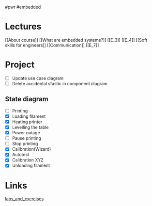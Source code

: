 #pwr #embedded
# Lectures
[[About course]]
[[What are embedded systems?]]
[[E_3]]
[[E_4]]
[[Soft skills for engineers]]
[[Communication]]
[[E_7]]

# Project

- [ ] Update use case diagram
- [ ] Delete accidental sfastic in component diagram
## State diagram
- [ ] Printing
- [x] Loading filament
- [x] Heating printer
- [x] Levelling the table
- [x] Power outage
- [ ] Pause printing
- [ ] Stop printing
- [x] Calibration(Wizard)
- [x] Autotest
- [x] Calibration XYZ
- [x] Unloading filament

# Links
[labs_and_exercises](https://cs.pwr.edu.pl/blaskiewicz/?id=embedded-2024)
